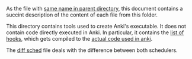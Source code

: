 As the file with [same name in parent directory](../FILES.md), this
document contains a succint description of the content of each file
from this folder.

This directory contains tools used to create Anki's executable. It
does not contain code directly executed in Anki. In particular, it
contains the [list of hooks](hookslib.py), which gets compiled to the
[actual code used in anki](../anki/hooks.py).

The [diff sched](diff-sched.py) file deals with the difference between
both schedulers.
